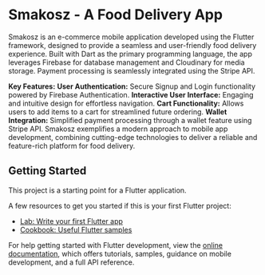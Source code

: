 # Smakosz - A Food Delivery App 
Smakosz is an e-commerce mobile application developed using the Flutter framework, designed to provide a seamless and user-friendly food delivery experience. Built with Dart as the primary programming language, the app leverages Firebase for database management and Cloudinary for media storage. Payment processing is seamlessly integrated using the Stripe API.

**Key Features:**
**User Authentication:** Secure Signup and Login functionality powered by Firebase Authentication.
**Interactive User Interface:** Engaging and intuitive design for effortless navigation.
**Cart Functionality:** Allows users to add items to a cart for streamlined future ordering.
**Wallet Integration:** Simplified payment processing through a wallet feature using Stripe API.
Smakosz exemplifies a modern approach to mobile app development, combining cutting-edge technologies to deliver a reliable and feature-rich platform for food delivery.

## Getting Started

This project is a starting point for a Flutter application.

A few resources to get you started if this is your first Flutter project:

- [Lab: Write your first Flutter app](https://docs.flutter.dev/get-started/codelab)
- [Cookbook: Useful Flutter samples](https://docs.flutter.dev/cookbook)

For help getting started with Flutter development, view the
[online documentation](https://docs.flutter.dev/), which offers tutorials,
samples, guidance on mobile development, and a full API reference.
